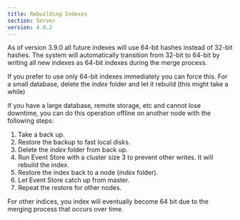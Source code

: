 ```yaml
---
title: Rebuilding Indexes
section: Server
version: 4.0.2
---
```


As of version 3.9.0 all future indexes will use 64-bit hashes instead of 32-bit hashes. The system will automatically transition from 32-bit to 64-bit by writing all new indexes as 64-bit indexes during the merge process.

If you prefer to use only 64-bit indexes immediately you can force this. For a small database, delete the _index_ <!-- TODO: Which is where?--> folder and let it rebuild (this might take a while)

If you have a large database, remote storage, etc and cannot lose downtime, you can do this operation offline on another node with the following steps:

1.  Take a back up.
2.  Restore the backup to fast local disks.
3.  Delete the _index_ folder from back up.
4.  Run Event Store with a cluster size 3 to prevent other writes. It will rebuild the index.
5.  Restore the index back to a node (_index_ folder).
6.  Let Event Store catch up from master.
7.  Repeat the restore for other nodes.

For other indices, you index will eventually become 64 bit due to the merging process that occurs over time.
